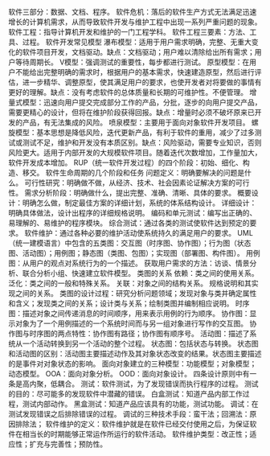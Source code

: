  软件三部分：数据、文档、程序。
 软件危机：落后的软件生产方式无法满足迅速增长的计算机需求，从而导致软件开发与维护工程中出现一系列严重问题的现象。
 软件工程：指导计算机开发和维护的一门工程学科。
 软件工程三要素：方法、工具、过程。
 软件开发常见模型
瀑布模型：适用于用户需求明确，完整、无重大变化的软件项目开发，文档驱动。缺点：文档驱动；用户难以清除给出所有需求；用户等待周期长。
V模型：强调测试的重要性，每步都进行测试。
原型模型：在用户不能给出完整明确的需求时，根据用户的基本需求，快速建造原型，然后进行评估，进一步精华、调整原型，使其满足用户的要求，也使开发者对将要做的事情有更好的理解。缺点：没有考虑软件的总体质量和长期的可维护性。不便管理。
增量式模型：迅速向用户提交完成部分工作的产品，分批，逐步的向用户提交产品，需要更精心的设计，但将在维护阶段获得回报。缺点：增量时必须不破坏原来已开发的产品，有无法集成的风险。
喷泉模型：主要用于面向对象软件开发项目。
螺旋模型：基本思想是降低风险，迭代更新产品，有利于软件的重用，减少了过多测试或测试不足，维护和开发没有本质区别。缺点：风险驱动，需要专业知识，否则风险更大。适用于内部开发的大规模软件项目。随着迭代次数增加，工作量加大，软件开发成本增加。
 RUP（统一软件开发过程）的四个阶段：初始、细化、构造、移交。
 软件生命周期的几个阶段和任务
问题定义：明确要解决的问题是什么。
可行性研究：明确做不做，从经济、技术、社会因素论证解决方案的可行性。
需求分析阶段：明确做什么，提出完整、准确、清晰、具体的要求。
概要设计：明确怎么做，制定最佳方案的详细计划，系统的体系结构设计。
详细设计：明确具体做法，设计出程序的详细规格说明。
编码和单元测试：编写出正确的、易理解的、易维护的程序模块。
综合测试：通过各类的测试使软件达到预定的要求。
软件维护：通过各种必要的维护活动使系统持久的满足用户的要求。
 UML（统一建模语言）中包含的五类图：交互图（时序图、协作图）；行为图（状态图、活动图）；用例图；静态图（类图、包图）；实现图（部署图、构件图）。
 用例图：从用户的观点对系统行为的一个描述。
 获取用户需求的方法：访谈、情景分析、联合分析小组、快速建立软件模型。
 类图的关系
依赖：类之间的使用关系。
泛化：类之间的一般和特殊关系。
关联：对象之间的结构关系。
规格说明和其实现之间的关系。
 类图的设计过程：研究分析问题领域；发现对象与类并确定属性和含义；发现类之间的关系；设计类与关系；绘制类图并编制相应说明。
 时序图：描述对象之间传递消息的时间顺序，用来表示用例的行为顺序。
 协作图：显示对象为了一个用例描述的一个系统时间而与另一组对象进行写作的交互图。
 协作图与时序图的两点特性：协作图有路径；协作图有顺序号。
 活动图：描述了系统从一个活动转换到另一个活动的整个过程。
 状态图：包括状态与转换。
 状态图和活动图的区别：活动图主要描述动作及其对象状态改变的结果。状态图主要描述的是事件对对象状态的影响。
 面向对象建立的三种模型：功能模型；对象模型；动态模型。
 OOA：面向对象分析。
 OOD：面向对象设计。
 四条设计原则中有一条是高内聚，低耦合。
 测试：软件测试，为了发现错误而执行程序的过程。
 测试的目的：尽可能多的发现软件中潜藏的错误。
 白盒测试：知道产品内部工作过程，测试内部动作。
 黑盒测试：知道产品应该具有的功能，测试功能。
 调试：在测试发现错误之后排除错误的过程。
 调试的三种技术手段：蛮干法；回溯法：原因排除法；
 软件维护的定义：软件维护就是在软件已经交付使用之后，为保证软件在相当长的时期能够正常运作所运行的软件活动。
 软件维护类型：改正性；适应性；扩充与完善性；预防性。
